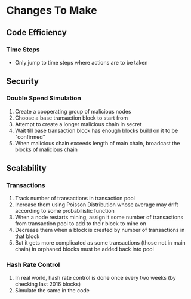 # Changes To Make

## Code Efficiency

### Time Steps

- Only jump to time steps where actions are to be taken

## Security

### Double Spend Simulation

1. Create a cooperating group of malicious nodes
2. Choose a base transaction block to start from
3. Attempt to create a longer malicious chain in secret
4. Wait till base transaction block has enough blocks build on it to be "confirmed"
4. When malicious chain exceeds length of main chain, broadcast the blocks of malicious chain

## Scalability

### Transactions

1. Track number of transactions in transaction pool
2. Increase them using Poisson Distribution whose average may drift according to some probabilistic function
3. When a node restarts mining, assign it some number of transactions from transaction pool to add to their block to mine on
4. Decrease them when a block is created by number of transactions in that block
5. But it gets more complicated as some transactions (those not in main chain) in orphaned blocks must be added back into pool

### Hash Rate Control

1. In real world, hash rate control is done once every two weeks (by checking last 2016 blocks)
2. Simulate the same in the code